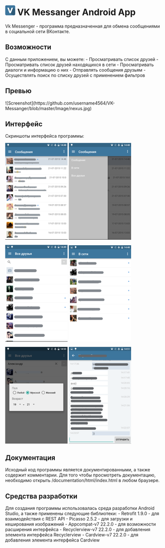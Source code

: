 # ![Logo](https://github.com/username4564/VK-Messanger/blob/master/Image/icon.png) VK Messanger Android App
Vk Messenger - программа предназначенная для обмена сообщениями в социальной сети ВКонтакте.


<h2>Возможности</h2>
С данным приложением, вы можете:
- Просматривать список друзей
- Просматривать список друзей находящихся в сети
- Просматривать диалоги и информацию о них
- Отправлять сообщения друзьям
- Осуществлять поиск по списку друзей с применением фильтров


<h2>Превью</h2>
![Screenshot](https://github.com/username4564/VK-Messanger/blob/master/Image/nexus.jpg)


<h2>Интерфейс</h2>
Скриншоты интерфейса программы:

![Screenshot](https://github.com/username4564/VK-Messanger/blob/master/Image/1.png) ![Screenshot](https://github.com/username4564/VK-Messanger/blob/master/Image/2.png)


![Screenshot](https://github.com/username4564/VK-Messanger/blob/master/Image/3.png) ![Screenshot](https://github.com/username4564/VK-Messanger/blob/master/Image/4.png)


![Screenshot](https://github.com/username4564/VK-Messanger/blob/master/Image/5.png) ![Screenshot](https://github.com/username4564/VK-Messanger/blob/master/Image/6.png)


<h2>Документация</h2>
Исходный код программы является документированными, а также содержит комментарии. Для того чтобы просмотреть документацию, необходимо открыть /documentation/html/index.html в любом браузере.

<h2>Средства разработки</h2>
Для создания программы использовалась среда разработки Android Studio, а также применены следующие библиотеки:
- Retrofit 1.9.0 - для взаимодействия с REST API
- Picasso 2.5.2 - для загрузки и кеширования изображений
- Appcompat-v7 22.2.0 - для возможности расширения интерфейса
- Recyclerview-v7 22.2.0 - для добавления элемента интерфейса Recyclerview
- Cardview-v7 22.2.0 - для добавления элемента интерфейса Cardview

